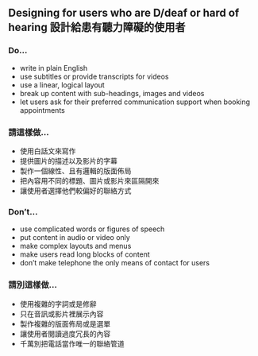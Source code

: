 ## Designing for users who are D/deaf or hard of hearing 設計給患有聽力障礙的使用者

### Do...

* write in plain English
* use subtitles or provide transcripts for videos
* use a linear, logical layout
* break up content with sub-headings, images and videos
* let users ask for their preferred communication support when booking appointments

### 請這樣做…

* 使用白話文來寫作 <!-- 註：對於不使用英語為母語的國家，就不限於使用英語 -->
* 提供圖片的描述以及影片的字幕
* 製作一個線性、且有邏輯的版面佈局
* 把內容用不同的標題、圖片或影片來區隔開來
* 讓使用者選擇他們較偏好的聯絡方式

### Don’t...

* use complicated words or figures of speech
* put content in audio or video only
* make complex layouts and menus
* make users read long blocks of content
* don’t make telephone the only means of contact for users

### 請別這樣做…

* 使用複雜的字詞或是修辭
* 只在音訊或影片裡展示內容
* 製作複雜的版面佈局或是選單
* 讓使用者閱讀過度冗長的內容
* 千萬別把電話當作唯一的聯絡管道

